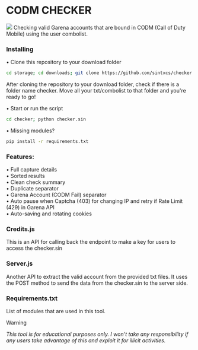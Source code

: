 # CODM CHECKER
![](https://i.imgur.com/SDlnfyp.jpeg)
Checking valid Garena accounts that are bound in CODM (Call of Duty Mobile) using the user combolist.

### Installing
• Clone this repository to your download folder
```bash
cd storage; cd downloads; git clone https://github.com/sintxcs/checker.git
```
After cloning the repository to your download folder, check if there is a folder name checker. Move all your txt/combolist to that folder and you're ready to go!

• Start or run the script
```bash
cd checker; python checker.sin
```
• Missing modules?
```bash
pip install -r requirements.txt
```

### Features:
• Full capture details
<br> • Sorted results
<br> • Clean check summary
<br> • Duplicate separator
<br> • Garena Account (CODM Fail) separator
<br> • Auto pause when Captcha (403) for changing IP and retry if Rate Limit (429) in Garena API
<br> • Auto-saving and rotating cookies

### Credits.js
This is an API for calling back the endpoint to make a key for users to access the checker.sin

### Server.js
Another API to extract the valid account from the provided txt files. It uses the POST method to send the data from the checker.sin to the server side.

### Requirements.txt
List of modules that are used in this tool.
<br>
> [!WARNING]  
> *This tool is for educational purposes only. I won't take any responsibility if any users take advantage of this and exploit it for illicit activities.*
